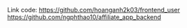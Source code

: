 Link code: https://github.com/hoanganh2k03/frontend_user
https://github.com/ngphthao10/affiliate_app_backend
